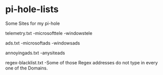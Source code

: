 # pi-hole-lists
Some Sites for my pi-hole


telemetry.txt -microsofttele -windowstele

ads.txt -microsoftads -windowsads

annoyingads.txt -anysiteads


regex-blacklist.txt -Some of those Regex addresses do not type in every one of the Domains.
